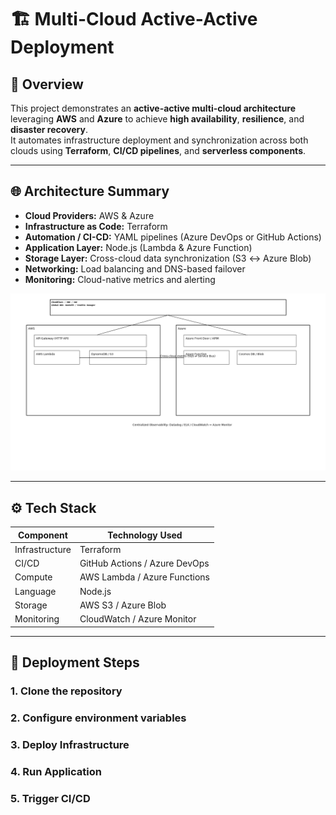 # 🏗️ Multi-Cloud Active-Active Deployment

## 📘 Overview  
This project demonstrates an **active-active multi-cloud architecture** leveraging **AWS** and **Azure** to achieve **high availability**, **resilience**, and **disaster recovery**.  
It automates infrastructure deployment and synchronization across both clouds using **Terraform**, **CI/CD pipelines**, and **serverless components**.

---

## 🌐 Architecture Summary
- **Cloud Providers:** AWS & Azure  
- **Infrastructure as Code:** Terraform  
- **Automation / CI-CD:** YAML pipelines (Azure DevOps or GitHub Actions)  
- **Application Layer:** Node.js (Lambda & Azure Function)  
- **Storage Layer:** Cross-cloud data synchronization (S3 ↔ Azure Blob)  
- **Networking:** Load balancing and DNS-based failover  
- **Monitoring:** Cloud-native metrics and alerting  

![Architecture Diagram](architecture_diagram.png)

---

## ⚙️ Tech Stack

| Component | Technology Used |
|------------|------------------|
| Infrastructure | Terraform |
| CI/CD | GitHub Actions / Azure DevOps |
| Compute | AWS Lambda / Azure Functions |
| Language | Node.js |
| Storage | AWS S3 / Azure Blob |
| Monitoring | CloudWatch / Azure Monitor |

---

## 🚀 Deployment Steps

### 1. Clone the repository

### 2. Configure environment variables

### 3. Deploy Infrastructure

### 4. Run Application

### 5. Trigger CI/CD


